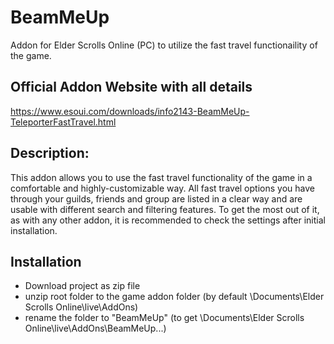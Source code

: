 # BeamMeUp
Addon for Elder Scrolls Online (PC) to utilize the fast travel functionaility of the game.


## Official Addon Website with all details
https://www.esoui.com/downloads/info2143-BeamMeUp-TeleporterFastTravel.html

## Description:
This addon allows you to use the fast travel functionality of the game in a comfortable and highly-customizable way. All fast travel options you have through your guilds, friends and group are listed in a clear way and are usable with different search and filtering features. To get the most out of it, as with any other addon, it is recommended to check the settings after initial installation.

## Installation
- Download project as zip file
- unzip root folder to the game addon folder (by default \Documents\Elder Scrolls Online\live\AddOns)
- rename the folder to "BeamMeUp" (to get \Documents\Elder Scrolls Online\live\AddOns\BeamMeUp\...)
